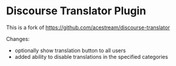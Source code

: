 # Discourse Translator Plugin

This is a fork of https://github.com/acestream/discourse-translator

Changes:

- optionally show translation button to all users
- added ability to disable translations in the specified categories

